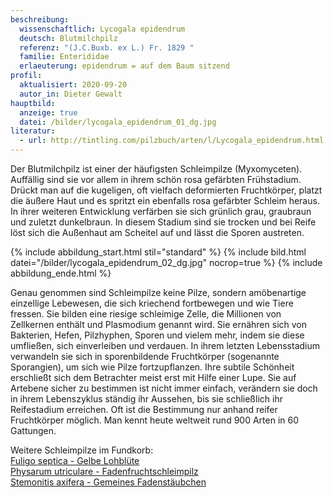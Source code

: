 ```yaml
---
beschreibung:
  wissenschaftlich: Lycogala epidendrum
  deutsch: Blutmilchpilz
  referenz: "(J.C.Buxb. ex L.) Fr. 1829 "
  familie: Enterididae
  erlaeuterung: epidendrum = auf dem Baum sitzend
profil:
  aktualisiert: 2020-09-20
  autor_in: Dieter Gewalt
hauptbild:
  anzeige: true
  datei: /bilder/lycogala_epidendrum_01_dg.jpg
literatur:
  - url: http://tintling.com/pilzbuch/arten/l/Lycogala_epidendrum.html
---
```

Der Blutmilchpilz ist einer der häufigsten Schleimpilze (Myxomyceten). Auffällig sind sie vor allem in ihrem schön rosa gefärbten Frühstadium. Drückt man auf die kugeligen, oft vielfach deformierten Fruchtkörper, platzt die äußere Haut und es spritzt ein ebenfalls rosa gefärbter Schleim heraus. In ihrer weiteren Entwicklung verfärben sie sich grünlich grau, graubraun und zuletzt dunkelbraun. In diesem Stadium sind sie trocken und bei Reife löst sich die Außenhaut am Scheitel auf und lässt die Sporen austreten.

{% include abbildung_start.html stil="standard" %}
{% include bild.html datei="/bilder/lycogala_epidendrum_02_dg.jpg" nocrop=true %}
{% include abbildung_ende.html %}

Genau genommen sind Schleimpilze keine Pilze, sondern amöbenartige einzellige Lebewesen, die sich kriechend fortbewegen und wie Tiere fressen. Sie bilden eine riesige schleimige Zelle, die Millionen von Zellkernen enthält und Plasmodium genannt wird. Sie ernähren sich von Bakterien, Hefen, Pilzhyphen, Sporen und vielem mehr, indem sie diese umfließen, sich einverleiben und verdauen. In ihrem letzten Lebensstadium verwandeln sie sich in sporenbildende Fruchtkörper (sogenannte Sporangien), um sich wie Pilze fortzupflanzen. Ihre subtile Schönheit erschließt sich dem Betrachter meist erst mit Hilfe einer Lupe. Sie auf Artebene sicher zu bestimmen ist nicht immer einfach, verändern sie doch in ihrem Lebenszyklus ständig ihr Aussehen, bis sie schließlich ihr Reifestadium erreichen. Oft ist die Bestimmung nur anhand reifer Fruchtkörper möglich. Man kennt heute weltweit rund 900 Arten in 60 Gattungen.

Weitere Schleimpilze im Fundkorb:  
[Fuligo septica - Gelbe Lohblüte](/pilze/fuligo-septica-gelbe-lohblüte)  
[Physarum utriculare - Fadenfruchtschleimpilz](/pilze/physarum-utriculare-fadenfruchtschleimpilz)  
[Stemonitis axifera - Gemeines Fadenstäubchen](/pilze/stemonitis-axifera-gemeines-fadenstäubchen)